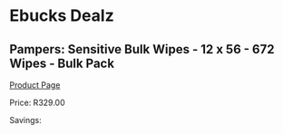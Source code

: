 
# Ebucks Dealz
## Pampers: Sensitive Bulk Wipes - 12 x 56 - 672 Wipes - Bulk Pack
[Product Page](https://www.ebucks.com/web/shop/productSelected.do?prodId=965979241&catId=1186088243)

Price: R329.00

Savings: 


	